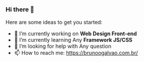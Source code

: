 ### Hi there 👋

<!--
**brunogalvao/brunogalvao** is a ✨ _special_ ✨ repository because its `README.md` (this file) appears on your GitHub profile.

comentarios
- 👯 I’m looking to collaborate on ...
- 💬 Ask me about ...
- 😄 Pronouns: ...
- ⚡ Fun fact: ...
-->
Here are some ideas to get you started:

- 🔭 I’m currently working on **Web Design Front-end**
- 🌱 I’m currently learning Any **Framework JS/CSS**
- 🤔 I’m looking for help with Any question
- 📫 How to reach me: https://brunoogalvao.com.br/
